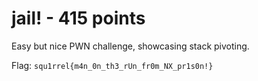 # jail! - 415 points

Easy but nice PWN challenge, showcasing stack pivoting.

Flag: `squ1rrel{m4n_0n_th3_rUn_fr0m_NX_pr1s0n!}`